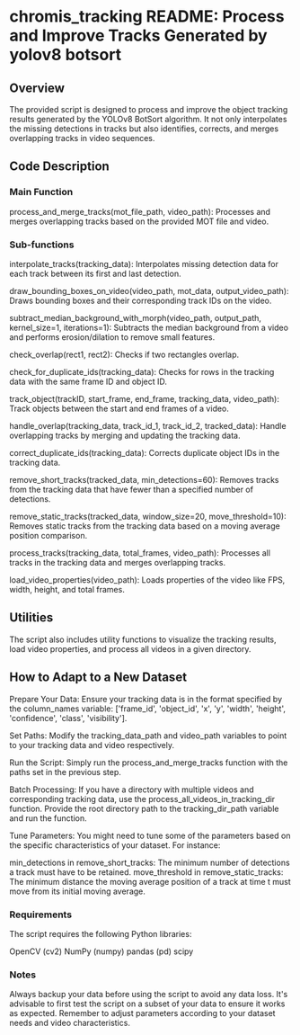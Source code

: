 # chromis_tracking README: Process and Improve Tracks Generated by yolov8 botsort
## Overview
The provided script is designed to process and improve the object tracking results generated by the YOLOv8 BotSort algorithm. It not only interpolates the missing detections in tracks but also identifies, corrects, and merges overlapping tracks in video sequences.

## Code Description
### Main Function
process_and_merge_tracks(mot_file_path, video_path): Processes and merges overlapping tracks based on the provided MOT file and video.

### Sub-functions
interpolate_tracks(tracking_data): Interpolates missing detection data for each track between its first and last detection.

draw_bounding_boxes_on_video(video_path, mot_data, output_video_path): Draws bounding boxes and their corresponding track IDs on the video.

subtract_median_background_with_morph(video_path, output_path, kernel_size=1, iterations=1): Subtracts the median background from a video and performs erosion/dilation to remove small features.

check_overlap(rect1, rect2): Checks if two rectangles overlap.

check_for_duplicate_ids(tracking_data): Checks for rows in the tracking data with the same frame ID and object ID.

track_object(trackID, start_frame, end_frame, tracking_data, video_path): Track objects between the start and end frames of a video.

handle_overlap(tracking_data, track_id_1, track_id_2, tracked_data): Handle overlapping tracks by merging and updating the tracking data.

correct_duplicate_ids(tracking_data): Corrects duplicate object IDs in the tracking data.

remove_short_tracks(tracked_data, min_detections=60): Removes tracks from the tracking data that have fewer than a specified number of detections.

remove_static_tracks(tracked_data, window_size=20, move_threshold=10): Removes static tracks from the tracking data based on a moving average position comparison.

process_tracks(tracking_data, total_frames, video_path): Processes all tracks in the tracking data and merges overlapping tracks.

load_video_properties(video_path): Loads properties of the video like FPS, width, height, and total frames.

## Utilities
The script also includes utility functions to visualize the tracking results, load video properties, and process all videos in a given directory.

## How to Adapt to a New Dataset
Prepare Your Data: Ensure your tracking data is in the format specified by the column_names variable: ['frame_id', 'object_id', 'x', 'y', 'width', 'height', 'confidence', 'class', 'visibility'].

Set Paths: Modify the tracking_data_path and video_path variables to point to your tracking data and video respectively.

Run the Script: Simply run the process_and_merge_tracks function with the paths set in the previous step.

Batch Processing: If you have a directory with multiple videos and corresponding tracking data, use the process_all_videos_in_tracking_dir function. Provide the root directory path to the tracking_dir_path variable and run the function.

Tune Parameters: You might need to tune some of the parameters based on the specific characteristics of your dataset. For instance:

min_detections in remove_short_tracks: The minimum number of detections a track must have to be retained.
move_threshold in remove_static_tracks: The minimum distance the moving average position of a track at time t must move from its initial moving average.

### Requirements
The script requires the following Python libraries:

OpenCV (cv2)
NumPy (numpy)
pandas (pd)
scipy

### Notes
Always backup your data before using the script to avoid any data loss.
It's advisable to first test the script on a subset of your data to ensure it works as expected.
Remember to adjust parameters according to your dataset needs and video characteristics.
